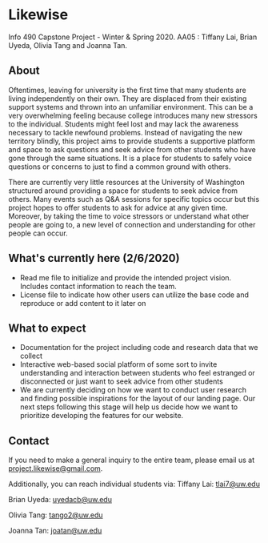 # Likewise
Info 490 Capstone Project - Winter &amp; Spring 2020.
AA05 : Tiffany Lai, Brian Uyeda, Olivia Tang and Joanna Tan.

## About
Oftentimes, leaving for university is the first time that many students are living independently on their own. They are displaced from their existing support systems and thrown into an unfamiliar environment. This can be a very overwhelming feeling because college introduces many new stressors to the individual. Students might feel lost and may lack the awareness necessary to tackle newfound problems. Instead of navigating the new territory blindly, this project aims to provide students a supportive platform and space to ask questions and seek advice from other students who have gone through the same situations. It is a place for students to safely voice questions or concerns to just to find a common ground with others.

There are currently very little resources at the University of Washington structured around providing a space for students to seek advice from others. Many events such as Q&A sessions for specific topics occur but this project hopes to offer students to ask for advice at any given time. Moreover, by taking the time to voice stressors or understand what other people are going to, a new level of connection and understanding for other people can occur. 

## What's currently here (2/6/2020)
* Read me file to initialize and provide the intended project vision. Includes contact information to reach the team.
* License file to indicate how other users can utilize the base code and reproduce or add content to it later on

## What to expect
* Documentation for the project including code and research data that we collect
* Interactive web-based social platform of some sort to invite understanding and interaction between students who feel estranged or disconnected or just want to seek advice from other students
* We are currently deciding on how we want to conduct user research and finding possible inspirations for the layout of our landing page. Our next steps following this stage will help us decide how we want to prioritize developing the features for our website.

## Contact
If you need to make a general inquiry to the entire team, please email us at <project.likewise@gmail.com>. 

Additionally, you can reach individual students via:
Tiffany Lai: <tlai7@uw.edu> 

Brian Uyeda: <uyedacb@uw.edu>

Olivia Tang: <tango2@uw.edu>

Joanna Tan: <joatan@uw.edu>
